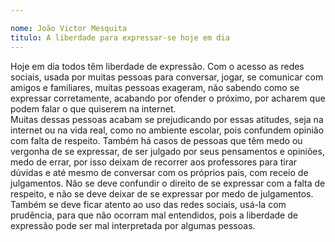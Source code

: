 ```yaml
---

nome: João Victor Mesquita                     
titulo: A liberdade para expressar-se hoje em dia
---
```


Hoje em dia todos têm liberdade de expressão. Com o acesso as redes sociais, usada por muitas pessoas para conversar, jogar, se comunicar com amigos e familiares, muitas pessoas exageram, não sabendo como se expressar corretamente, acabando por ofender o próximo, por acharem que podem falar o que quiserem na internet.  
Muitas dessas pessoas acabam se prejudicando por essas atitudes, seja na internet ou na vida real, como no ambiente escolar, pois confundem opinião com falta de respeito. 
Também há casos de pessoas que têm medo ou vergonha de se expressar, de ser julgado por seus pensamentos e opiniões, medo de errar, por isso deixam de recorrer aos professores para tirar dúvidas e até mesmo de conversar com os próprios pais, com receio de julgamentos.
Não se deve confundir o direito de se expressar com a falta de respeito, e não se deve deixar de se expressar por medo de julgamentos. Também se deve ficar atento ao uso das redes sociais, usá-la com prudência, para que não ocorram mal entendidos, pois a liberdade de expressão pode ser mal interpretada por algumas pessoas. 
